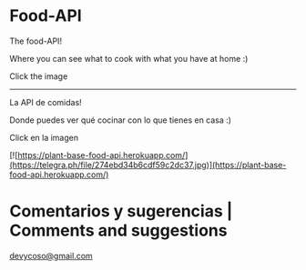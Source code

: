 # Food-API

The food-API!

Where you can see what to cook with what you have at home :)

Click the image

---

La API de comidas!

Donde puedes ver qué cocinar con lo que tienes en casa :)

Click en la imagen

[![https://plant-base-food-api.herokuapp.com/](https://telegra.ph/file/274ebd34b6cdf59c2dc37.jpg)](https://plant-base-food-api.herokuapp.com/)

# Comentarios y sugerencias | Comments and suggestions

devycoso@gmail.com